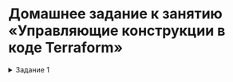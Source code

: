 # Домашнее задание к занятию «Управляющие конструкции в коде Terraform»

<details><summary>Задание 1</summary>

  Изучил проект и заполнил файл personal.auto.tfvars данными своего облака. Проект инициализровался успешно

  Доступ в «Группы безопасности» в ЛК Yandex Cloud есть.

  Скриншот входящих правил 

  ![](https://github.com/Granit16/terraform-hw-03/blob/main/screenshots/ingress.png)
</details>




